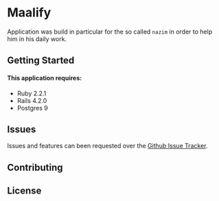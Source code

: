 Maalify
================

Application was build in particular for the so called `nazim` in order to help him in his daily work.

Getting Started
---------------

#### This application requires:

- Ruby 2.2.1
- Rails 4.2.0
- Postgres 9


Issues
-------------
Issues and features can been requested over the [Github Issue Tracker](https://github.com/iNeedCode/Maalify/issues).

Contributing
------------

License
-------
